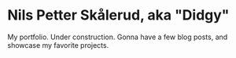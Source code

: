 # Nils Petter Skålerud, aka "Didgy"

My portfolio. Under construction. Gonna have a few blog posts, and showcase my favorite projects.